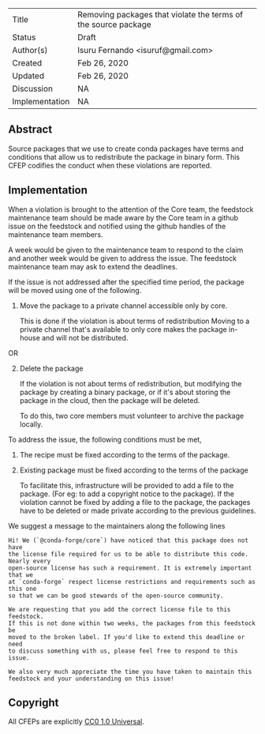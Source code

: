 
<table>
<tr><td> Title </td><td> Removing packages that violate the terms of the source package</td>
<tr><td> Status </td><td> Draft </td></tr>
<tr><td> Author(s) </td><td> Isuru Fernando &lt;isuruf@gmail.com&gt;</td></tr>
<tr><td> Created </td><td> Feb 26, 2020</td></tr>
<tr><td> Updated </td><td> Feb 26, 2020</td></tr>
<tr><td> Discussion </td><td> NA </td></tr>
<tr><td> Implementation </td><td> NA </td></tr>
</table>

## Abstract

Source packages that we use to create conda packages have terms and conditions that allow
us to redistribute the package in binary form. This CFEP codifies the conduct when these
violations are reported.

## Implementation

When a violation is brought to the attention of the Core team, the feedstock maintenance
team should be made aware by the Core team in a github issue on the feedstock and notified using the
github handles of the maintenance team members.

A week would be given to the maintenance team to respond to the claim and
another week would be given to address the issue. The feedstock maintenance team
may ask to extend the deadlines.

If the issue is not addressed after the specified time period, the package will be moved using
one of the following.

   1. Move the package to a private channel accessible only by core.

      This is done if the violation is about terms of redistribution
      Moving to a private channel that's available to only core makes the package in-house
      and will not be distributed.

   OR

   2. Delete the package

      If the violation is not about terms of redistribution, but modifying the package by
      creating a binary package, or if it's about storing the package in the cloud,
      then the package will be deleted.

      To do this, two core members must volunteer to archive the package locally.


To address the issue, the following conditions must be met,

   1. The recipe must be fixed according to the terms of the package.

   2. Existing package must be fixed according to the terms of the package

      To facilitate this, infrastructure will be provided to add a file to the package.
      (For eg: to add a copyright notice to the package).
      If the violation cannot be fixed by adding a file to the package, the packages
      have to be deleted or made private according to the previous guidelines.


We suggest a message to the maintainers along the following lines

    Hi! We (`@conda-forge/core`) have noticed that this package does not have
    the license file required for us to be able to distribute this code. Nearly every
    open-source license has such a requirement. It is extremely important that we
    at `conda-forge` respect license restrictions and requirements such as this one
    so that we can be good stewards of the open-source community. 
    
    We are requesting that you add the correct license file to this feedstock. 
    If this is not done within two weeks, the packages from this feedstock be 
    moved to the broken label. If you'd like to extend this deadline or need 
    to discuss something with us, please feel free to respond to this issue.
    
    We also very much appreciate the time you have taken to maintain this 
    feedstock and your understanding on this issue!
## Copyright

All CFEPs are explicitly [CC0 1.0 Universal](https://creativecommons.org/publicdomain/zero/1.0/).
